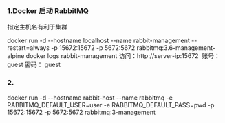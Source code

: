 


### 1.Docker 启动 RabbitMQ
指定主机名有利于集群

docker run -d --hostname localhost --name rabbit-management --restart=always -p 15672:15672 -p 5672:5672 rabbitmq:3.6-management-alpine
docker logs rabbit-management
访问：http://server-ip:15672  账号： guest 密码： guest


### 2.
docker run -d --hostname rabbit-host --name rabbitmq -e RABBITMQ_DEFAULT_USER=user -e RABBITMQ_DEFAULT_PASS=pwd -p 15672:15672 -p 5672:5672 rabbitmq:3-management
